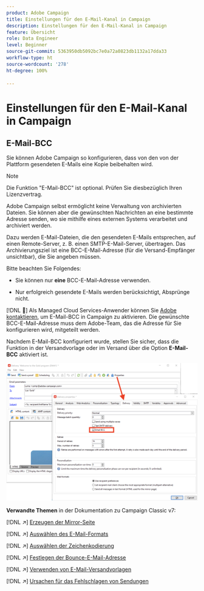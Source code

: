 ```yaml
---
product: Adobe Campaign
title: Einstellungen für den E-Mail-Kanal in Campaign
description: Einstellungen für den E-Mail-Kanal in Campaign
feature: Übersicht
role: Data Engineer
level: Beginner
source-git-commit: 5363950db5092bc7e0a72a0823db1132a17dda33
workflow-type: ht
source-wordcount: '278'
ht-degree: 100%

---
```


# Einstellungen für den E-Mail-Kanal in Campaign

## E-Mail-BCC

Sie können Adobe Campaign so konfigurieren, dass von den von der Plattform gesendeten E-Mails eine Kopie beibehalten wird.

>[!NOTE]
>Die Funktion &quot;E-Mail-BCC&quot; ist optional. Prüfen Sie diesbezüglich Ihren Lizenzvertrag.

Adobe Campaign selbst ermöglicht keine Verwaltung von archivierten Dateien. Sie können aber die gewünschten Nachrichten an eine bestimmte Adresse senden, wo sie mithilfe eines externen Systems verarbeitet und archiviert werden.

Dazu werden E-Mail-Dateien, die den gesendeten E-Mails entsprechen, auf einen Remote-Server, z. B. einen SMTP-E-Mail-Server, übertragen. Das Archivierungsziel ist eine BCC-E-Mail-Adresse (für die Versand-Empfänger unsichtbar), die Sie angeben müssen.

Bitte beachten Sie Folgendes:

* Sie können nur **eine** BCC-E-Mail-Adresse verwenden.

* Nur erfolgreich gesendete E-Mails werden berücksichtigt, Absprünge nicht.

[!DNL :speech_balloon:] Als Managed Cloud Services-Anwender können Sie [Adobe kontaktieren](../start/campaign-faq.md#support), um E-Mail-BCC in Campaign zu aktivieren. Die gewünschte BCC-E-Mail-Adresse muss dem Adobe-Team, das die Adresse für Sie konfigurieren wird, mitgeteilt werden.

Nachdem E-Mail-BCC konfiguriert wurde, stellen Sie sicher, dass die Funktion in der Versandvorlage oder im Versand über die Option **E-Mail-BCC** aktiviert ist.

![](assets/email-bcc.png)


**Verwandte Themen** in der Dokumentation zu Campaign Classic v7:


[!DNL :arrow_upper_right:] [Erzeugen der Mirror-Seite](https://experienceleague.adobe.com/docs/campaign-classic/using/sending-messages/sending-emails/sending-an-email/email-parameters.html?lang=de#generating-mirror-page)

[!DNL :arrow_upper_right:] [Auswählen des E-Mail-Formats](https://experienceleague.adobe.com/docs/campaign-classic/using/sending-messages/sending-emails/sending-an-email/email-parameters.html?lang=de#selecting-message-formats)

[!DNL :arrow_upper_right:] [Auswählen der Zeichenkodierung](https://experienceleague.adobe.com/docs/campaign-classic/using/sending-messages/sending-emails/sending-an-email/email-parameters.html?lang=de#character-encoding)

[!DNL :arrow_upper_right:] [Festlegen der Bounce-E-Mail-Adresse](https://experienceleague.adobe.com/docs/campaign-classic/using/sending-messages/sending-emails/sending-an-email/email-parameters.html?lang=de#managing-bounce-emails)

[!DNL :arrow_upper_right:] [Verwenden von E-Mail-Versandvorlagen](https://experienceleague.adobe.com/docs/campaign-classic/using/sending-messages/using-delivery-templates/about-templates.html?lang=de)

[!DNL :arrow_upper_right:] [Ursachen für das Fehlschlagen von Sendungen](https://experienceleague.adobe.com/docs/campaign-classic/using/sending-messages/monitoring-deliveries/understanding-delivery-failures.html?lang=de)
